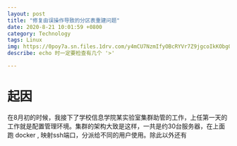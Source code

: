 ```yaml
---
layout: post
title: "修复由误操作导致的分区表重建问题"
date: 2020-8-21 10:01:59 +0800
category: Technology
tags: Linux
img: https://0poy7a.sn.files.1drv.com/y4mCU7NzmIfyOBcRYVr7Z9jgcoIkKObgQBb0lGf6AAm-0JcKDkR9iaWCSl0FAxveXgekWeeq0GG7DR8smP6KLsF9Le6FLhX9CbDE9qiyI_7o0KL4W5zE_IEYEfpB-N8aVvCzRKdR82vT5DecaSf7djdW3b-v1D_9oJf7DY28wIJMvykMEj2bWF3j5wUfOOBAhteLym3qUTyCpTQGF-wrJbDCA?width=1310&height=400&cropmode=none
describe: echo 时一定要检查有几个 '>'

---
```


<script src="https://cdn.mathjax.org/mathjax/latest/MathJax.js?config=TeX-AMS-MML_HTMLorMML" type="text/javascript"></script> <script type="text/x-mathjax-config"> MathJax.Hub.Config({ tex2jax: { skipTags: ['script', 'noscript', 'style', 'textarea', 'pre'], inlineMath: [['$','$']] } }); </script>



# 起因

在8月初的时候，我接下了学校信息学院某实验室集群助管的工作，上任第一天的工作就是配置管理环境。集群的架构大致是这样，一共是约30台服务器，在上面跑 docker , 映射ssh端口，分派给不同的用户使用。除此以外还有